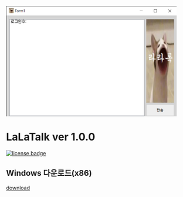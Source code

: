 <img src="image/LaLaTalk.png" align="middle" height="300"/>

# LaLaTalk ver 1.0.0
[![license badge](https://img.shields.io/badge/license-MIT-green.svg)](LICENSE)

## Windows 다운로드(x86)
[download](https://github.com/firecomputer/LaLaTalk/raw/main/lalatalk_setup.msi)

